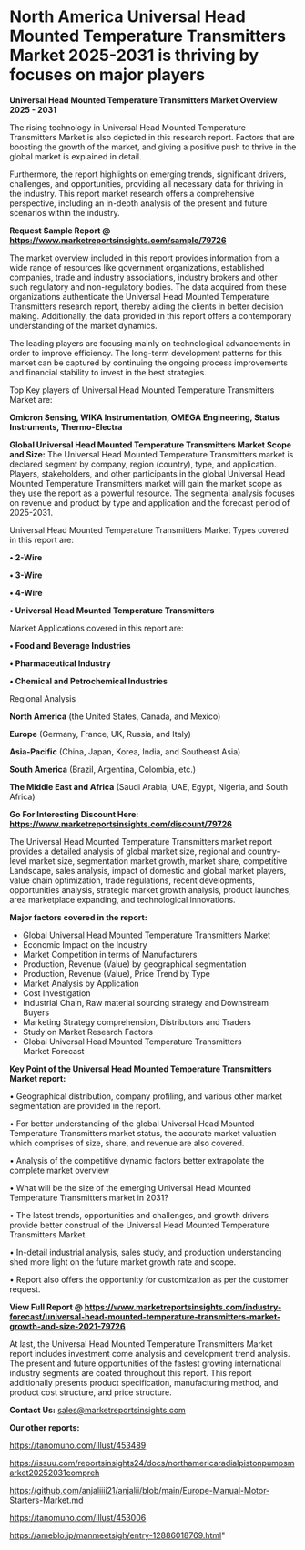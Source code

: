 # North America Universal Head Mounted Temperature Transmitters Market 2025-2031 is thriving by focuses on major players

<Strong> Universal Head Mounted Temperature Transmitters Market Overview 2025 - 2031</strong>

The rising technology in Universal Head Mounted Temperature Transmitters Market is also depicted in this research report. Factors that are boosting the growth of the market, and giving a positive push to thrive in the global market is explained in detail.

Furthermore, the report highlights on emerging trends, significant drivers, challenges, and opportunities, providing all necessary data for thriving in the industry. This report market research offers a comprehensive perspective, including an in-depth analysis of the present and future scenarios within the industry.

<strong>Request Sample Report @ <a href=https://www.marketreportsinsights.com/sample/79726>https://www.marketreportsinsights.com/sample/79726</a></strong>

The market overview included in this report provides information from a wide range of resources like government organizations, established companies, trade and industry associations, industry brokers and other such regulatory and non-regulatory bodies. The data acquired from these organizations authenticate the Universal Head Mounted Temperature Transmitters research report, thereby aiding the clients in better decision making. Additionally, the data provided in this report offers a contemporary understanding of the market dynamics.

The leading players are focusing mainly on technological advancements in order to improve efficiency. The long-term development patterns for this market can be captured by continuing the ongoing process improvements and financial stability to invest in the best strategies.

Top Key players of Universal Head Mounted Temperature Transmitters Market are:

<strong>Omicron Sensing, WIKA Instrumentation, OMEGA Engineering, Status Instruments, Thermo-Electra</strong>

<strong><b>Global Universal Head Mounted Temperature Transmitters Market Scope and Size:</b></strong>
The Universal Head Mounted Temperature Transmitters market is declared segment by company, region (country), type, and application. Players, stakeholders, and other participants in the global Universal Head Mounted Temperature Transmitters market will gain the market scope as they use the report as a powerful resource. The segmental analysis focuses on revenue and product by type and application and the forecast period of 2025-2031.

Universal Head Mounted Temperature Transmitters Market Types covered in this report are:

<strong>• 2-Wire

• 3-Wire

• 4-Wire

• Universal Head Mounted Temperature Transmitters</strong>

Market Applications covered in this report are:

<strong>• Food and Beverage Industries

• Pharmaceutical Industry

• Chemical and Petrochemical Industries</strong> 

Regional Analysis

<strong>North America</strong> (the United States, Canada, and Mexico)

<strong>Europe</strong> (Germany, France, UK, Russia, and Italy)

<strong>Asia-Pacific</strong> (China, Japan, Korea, India, and Southeast Asia)

<strong>South America</strong> (Brazil, Argentina, Colombia, etc.)

<strong>The Middle East and Africa</strong> (Saudi Arabia, UAE, Egypt, Nigeria, and South Africa)

<strong>Go For Interesting Discount Here: <a href=https://www.marketreportsinsights.com/discount/79726>https://www.marketreportsinsights.com/discount/79726</a></strong>

The Universal Head Mounted Temperature Transmitters market report provides a detailed analysis of global market size, regional and country-level market size, segmentation market growth, market share, competitive Landscape, sales analysis, impact of domestic and global market players, value chain optimization, trade regulations, recent developments, opportunities analysis, strategic market growth analysis, product launches, area marketplace expanding, and technological innovations.

<strong><b>Major factors covered in the report:</b></strong>
<ul>
  <li>Global Universal Head Mounted Temperature Transmitters Market </li>
  <li>Economic Impact on the Industry</li>
  <li>Market Competition in terms of Manufacturers</li>
  <li>Production, Revenue (Value) by geographical segmentation</li>
  <li>Production, Revenue (Value), Price Trend by Type</li>
  <li>Market Analysis by Application</li>
  <li>Cost Investigation</li>
  <li>Industrial Chain, Raw material sourcing strategy and Downstream Buyers</li>
  <li>Marketing Strategy comprehension, Distributors and Traders</li>
  <li>Study on Market Research Factors</li>
  <li>Global Universal Head Mounted Temperature Transmitters Market Forecast</li>
</ul>

<strong><b>Key Point of the Universal Head Mounted Temperature Transmitters Market report:</b></strong>

• Geographical distribution, company profiling, and various other market segmentation are provided in the report.

• For better understanding of the global Universal Head Mounted Temperature Transmitters market status, the accurate market valuation which comprises of size, share, and revenue are also covered.

• Analysis of the competitive dynamic factors better extrapolate the complete market overview

• What will be the size of the emerging Universal Head Mounted Temperature Transmitters market in 2031?

• The latest trends, opportunities and challenges, and growth drivers provide better construal of the Universal Head Mounted Temperature Transmitters Market.

• In-detail industrial analysis, sales study, and production understanding shed more light on the future market growth rate and scope.

• Report also offers the opportunity for customization as per the customer request.

<strong><b>View Full Report @ <a href=https://www.marketreportsinsights.com/industry-forecast/universal-head-mounted-temperature-transmitters-market-growth-and-size-2021-79726>https://www.marketreportsinsights.com/industry-forecast/universal-head-mounted-temperature-transmitters-market-growth-and-size-2021-79726</a></b></strong>


At last, the Universal Head Mounted Temperature Transmitters Market report includes investment come analysis and development trend analysis. The present and future opportunities of the fastest growing international industry segments are coated throughout this report. This report additionally presents product specification, manufacturing method, and product cost structure, and price structure.

<strong>Contact Us:</strong>
sales@marketreportsinsights.com

<strong>Our other reports:</strong>

<a href=https://tanomuno.com/illust/453489>https://tanomuno.com/illust/453489</a>

<a href=https://issuu.com/reportsinsights24/docs/northamericaradialpistonpumpsmarket20252031compreh>https://issuu.com/reportsinsights24/docs/northamericaradialpistonpumpsmarket20252031compreh</a>

<a href=https://github.com/anjaliiii21/anjalii/blob/main/Europe-Manual-Motor-Starters-Market.md>https://github.com/anjaliiii21/anjalii/blob/main/Europe-Manual-Motor-Starters-Market.md</a>

<a href=https://tanomuno.com/illust/453006>https://tanomuno.com/illust/453006</a>

<a href=https://ameblo.jp/manmeetsigh/entry-12886018769.html>https://ameblo.jp/manmeetsigh/entry-12886018769.html</a>"
